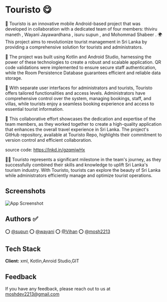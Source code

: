 
# Touristo 😋

📱 Touristo is an innovative mobile Android-based project that was developed in collaboration with a dedicated team of four members: thiviru maneth , Wayani Jayawardhana , isuru supun , and Mohommad Shabeer . 🌍 This project aims to revolutionize tourist management in Sri Lanka by providing a comprehensive solution for tourists and administrators.

🔐 The project was built using Kotlin and Android Studio, harnessing the power of these technologies to create a robust and scalable application. QR code validations were implemented to ensure secure staff authentication, while the Room Persistence Database guarantees efficient and reliable data storage.

🌟 With separate user interfaces for administrators and tourists, Touristo offers tailored functionalities and access levels. Administrators have comprehensive control over the system, managing bookings, staff, and villas, while tourists enjoy a seamless booking experience and access to essential tourist information.

🚀 This collaborative effort showcases the dedication and expertise of the team members, as they worked together to create a high-quality application that enhances the overall travel experience in Sri Lanka. The project's GitHub repository, available at Touristo Repo, highlights their commitment to version control and efficient collaboration.

source code:
https://lnkd.in/gzqmjwHx

🌴✨ Touristo represents a significant milestone in the team's journey, as they successfully combined their skills and knowledge to uplift Sri Lanka's tourism industry. With Touristo, tourists can explore the beauty of Sri Lanka while administrators efficiently manage and optimize tourist operations.
## Screenshots

![App Screenshot](https://user-images.githubusercontent.com/103739510/226579015-adb13dd5-c3ce-4805-b74b-b65661f3e3d9.png)


## Authors ✅

⭕ [@supun](#)
⭕ [@wayani](#)
⭕ [@Vihan](#)
⭕ [@mosh2213](#)

## Tech Stack

**Client:** xml, Kotlin,Anroid Studio,GIT


## Feedback

If you have any feedback, please reach out to us at moshdev2213@gmail.com

